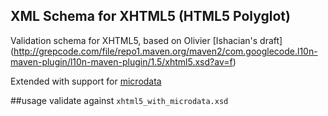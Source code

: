 ## XML Schema for XHTML5 (HTML5 Polyglot)
Validation schema for XHTML5, based on Olivier [Ishacian's draft] (http://grepcode.com/file/repo1.maven.org/maven2/com.googlecode.l10n-maven-plugin/l10n-maven-plugin/1.5/xhtml5.xsd?av=f)

Extended with support for [microdata](http://en.wikipedia.org/wiki/Microdata_%28HTML%29)

##usage
validate against `xhtml5_with_microdata.xsd` 
